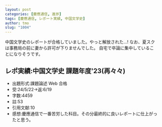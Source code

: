 ```yaml
---
layout: post
categories: [慶應通信, 進捗]
tags: [慶應通信, レポート実績, 中国文学史]
author: tmo
slug: "1004"
---
```

中国文学史のレポートが合格していました。やっと解放された...!
なお、夏スクは事務局の前に妻から許可が下りませんでした。
自宅で卒論に集中していることになりそうです。

## レポ実績:中国文学史 課題年度'23(再々々)
* 出題形式:課題論述 Web 合格
* 受:24/5/22→返:6/19
* 字数:4459
* 註:53
* 引用文献:10
* 感想:慶應通信で一番苦労した科目。その分最終的に良いレポートに仕上がったと思う。